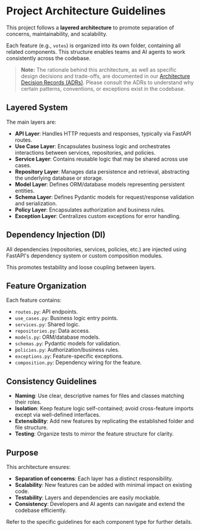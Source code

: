 # Project Architecture Guidelines

This project follows a **layered architecture** to promote separation of concerns, maintainability, and scalability.

Each feature (e.g., `votes`) is organized into its own folder, containing all related components. This structure enables teams and AI agents to work consistently across the codebase.

> **Note:** The rationale behind this architecture, as well as specific design decisions and trade-offs, are documented in our [Architecture Decision Records (ADRs)](../adr/). Please consult the ADRs to understand why certain patterns, conventions, or exceptions exist in the codebase.

## Layered System

The main layers are:

- **API Layer**: Handles HTTP requests and responses, typically via FastAPI routes.
- **Use Case Layer**: Encapsulates business logic and orchestrates interactions between services, repositories, and policies.
- **Service Layer**: Contains reusable logic that may be shared across use cases.
- **Repository Layer**: Manages data persistence and retrieval, abstracting the underlying database or storage.
- **Model Layer**: Defines ORM/database models representing persistent entities.
- **Schema Layer**: Defines Pydantic models for request/response validation and serialization.
- **Policy Layer**: Encapsulates authorization and business rules.
- **Exception Layer**: Centralizes custom exceptions for error handling.

## Dependency Injection (DI)

All dependencies (repositories, services, policies, etc.) are injected using FastAPI's dependency system or custom composition modules.

This promotes testability and loose coupling between layers.

## Feature Organization

Each feature contains:

- `routes.py`: API endpoints.
- `use_cases.py`: Business logic entry points.
- `services.py`: Shared logic.
- `repositories.py`: Data access.
- `models.py`: ORM/database models.
- `schemas.py`: Pydantic models for validation.
- `policies.py`: Authorization/business rules.
- `exceptions.py`: Feature-specific exceptions.
- `composition.py`: Dependency wiring for the feature.

## Consistency Guidelines

- **Naming**: Use clear, descriptive names for files and classes matching their roles.
- **Isolation**: Keep feature logic self-contained; avoid cross-feature imports except via well-defined interfaces.
- **Extensibility**: Add new features by replicating the established folder and file structure.
- **Testing**: Organize tests to mirror the feature structure for clarity.

## Purpose

This architecture ensures:

- **Separation of concerns**: Each layer has a distinct responsibility.
- **Scalability**: New features can be added with minimal impact on existing code.
- **Testability**: Layers and dependencies are easily mockable.
- **Consistency**: Developers and AI agents can navigate and extend the codebase efficiently.

Refer to the specific guidelines for each component type for further details.